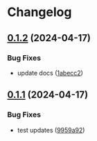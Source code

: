 # Changelog

## [0.1.2](https://github.com/devuri/http/compare/v0.1.1...v0.1.2) (2024-04-17)


### Bug Fixes

* update docs ([1abecc2](https://github.com/devuri/http/commit/1abecc298f61069e4a2bf175b947cc995dfe3669))

## [0.1.1](https://github.com/devuri/http/compare/v0.1.0...v0.1.1) (2024-04-17)


### Bug Fixes

* test updates ([9959a92](https://github.com/devuri/http/commit/9959a920a3f79d78802990d961aabd4926d29959))
